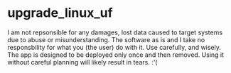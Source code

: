 # upgrade_linux_uf

I am not repsonsible for any damages, lost data caused to target systems due to abuse or misunderstanding. The software as is and I take no responsbility for what you (the user) do with it. Use carefully, and wisely. The app is designed to be deployed only once and then removed. Using it without careful planning will likely result in tears. :'(
